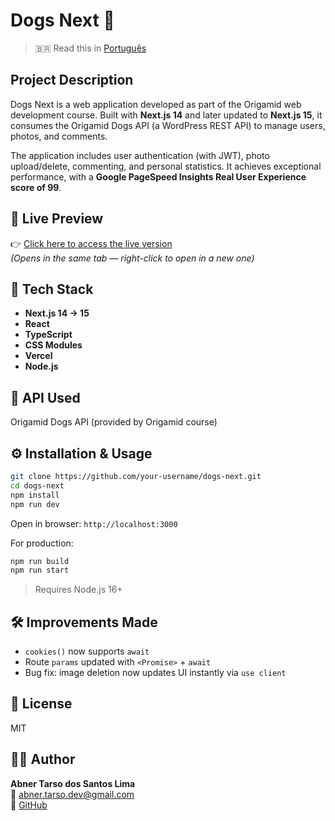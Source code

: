 
# Dogs Next 🐶

> 🇧🇷 Read this in [Português](./README.pt.md)

## Project Description  
Dogs Next is a web application developed as part of the Origamid web development course. Built with **Next.js 14** and later updated to **Next.js 15**, it consumes the Origamid Dogs API (a WordPress REST API) to manage users, photos, and comments.

The application includes user authentication (with JWT), photo upload/delete, commenting, and personal statistics. It achieves exceptional performance, with a **Google PageSpeed Insights Real User Experience score of 99**.

## 🔗 Live Preview  
👉 [Click here to access the live version](https://dogs-next-rho.vercel.app/)  
*(Opens in the same tab — right-click to open in a new one)*


## 🚀 Tech Stack
- **Next.js 14 → 15**
- **React**
- **TypeScript**
- **CSS Modules**
- **Vercel**
- **Node.js**

## 🔌 API Used
Origamid Dogs API (provided by Origamid course)

## ⚙️ Installation & Usage
```bash
git clone https://github.com/your-username/dogs-next.git
cd dogs-next
npm install
npm run dev
```

Open in browser: `http://localhost:3000`

For production:
```bash
npm run build
npm run start
```

> Requires Node.js 16+

## 🛠 Improvements Made
- `cookies()` now supports `await`
- Route `params` updated with `<Promise>` + `await`
- Bug fix: image deletion now updates UI instantly via `use client`

## 📄 License
MIT

## 👨‍💻 Author
**Abner Tarso dos Santos Lima**  
📧 abner.tarso.dev@gmail.com  
🔗 [GitHub](https://github.com/tarsolima)
